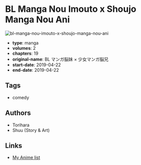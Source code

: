 # BL Manga Nou Imouto x Shoujo Manga Nou Ani

![bl-manga-nou-imouto-x-shoujo-manga-nou-ani](https://cdn.myanimelist.net/images/manga/1/239278.jpg)

-   **type**: manga
-   **volumes**: 2
-   **chapters**: 19
-   **original-name**: BL マンガ脳妹 × 少女マンガ脳兄
-   **start-date**: 2019-04-22
-   **end-date**: 2019-04-22

## Tags

-   comedy

## Authors

-   Torihara
-   Shuu (Story & Art)

## Links

-   [My Anime list](https://myanimelist.net/manga/121608/BL_Manga_Nou_Imouto_x_Shoujo_Manga_Nou_Ani)
